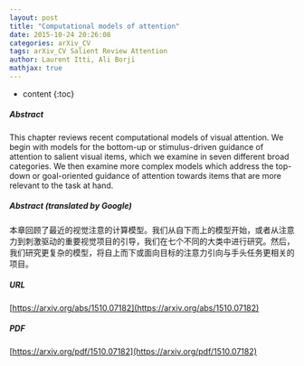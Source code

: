 ```yaml
---
layout: post
title: "Computational models of attention"
date: 2015-10-24 20:26:08
categories: arXiv_CV
tags: arXiv_CV Salient Review Attention
author: Laurent Itti, Ali Borji
mathjax: true
---
```


* content
{:toc}

##### Abstract
This chapter reviews recent computational models of visual attention. We begin with models for the bottom-up or stimulus-driven guidance of attention to salient visual items, which we examine in seven different broad categories. We then examine more complex models which address the top-down or goal-oriented guidance of attention towards items that are more relevant to the task at hand.

##### Abstract (translated by Google)
本章回顾了最近的视觉注意的计算模型。我们从自下而上的模型开始，或者从注意力到刺激驱动的重要视觉项目的引导，我们在七个不同的大类中进行研究。然后，我们研究更复杂的模型，将自上而下或面向目标的注意力引向与手头任务更相关的项目。

##### URL
[https://arxiv.org/abs/1510.07182](https://arxiv.org/abs/1510.07182)

##### PDF
[https://arxiv.org/pdf/1510.07182](https://arxiv.org/pdf/1510.07182)

